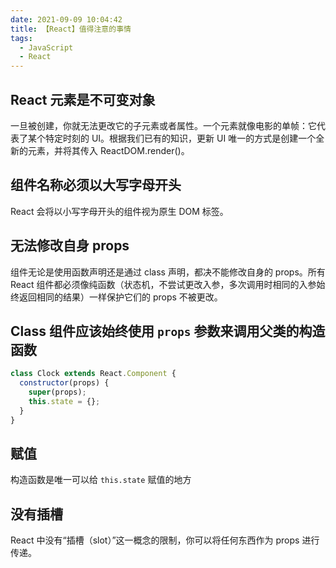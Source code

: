 ```yaml
---
date: 2021-09-09 10:04:42
title: 【React】值得注意的事情
tags:
  - JavaScript
  - React
---
```


## React 元素是不可变对象

一旦被创建，你就无法更改它的子元素或者属性。一个元素就像电影的单帧：它代表了某个特定时刻的 UI。根据我们已有的知识，更新 UI 唯一的方式是创建一个全新的元素，并将其传入 ReactDOM.render()。

## 组件名称必须以大写字母开头

React 会将以小写字母开头的组件视为原生 DOM 标签。

## 无法修改自身 props

组件无论是使用函数声明还是通过 class 声明，都决不能修改自身的 props。所有 React 组件都必须像纯函数（状态机，不尝试更改入参，多次调用时相同的入参始终返回相同的结果）一样保护它们的 props 不被更改。

## Class 组件应该始终使用 `props` 参数来调用父类的构造函数

```js
class Clock extends React.Component {
  constructor(props) {
    super(props);
    this.state = {};
  }
}
```

## 赋值

构造函数是唯一可以给 `this.state` 赋值的地方

## 没有插槽

React 中没有“插槽（slot）”这一概念的限制，你可以将任何东西作为 props 进行传递。
